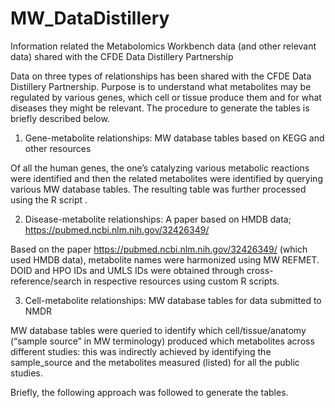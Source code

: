 # MW_DataDistillery
Information related the Metabolomics Workbench data (and other relevant data) shared with the CFDE Data Distillery Partnership

Data on three types of relationships has been shared with the CFDE Data Distillery Partnership. Purpose is to understand what metabolites may be regulated by various genes, which cell or tissue produce them and for what diseases they might be relevant. The procedure to generate the tables is briefly described below.

1. Gene-metabolite relationships: MW database tables based on KEGG and other resources

Of all the human genes, the one’s catalyzing various metabolic reactions were identified and then the related metabolites were identified by querying various MW database tables. The resulting table was further processed using the R script .

2. Disease-metabolite relationships: A paper based on HMDB data; https://pubmed.ncbi.nlm.nih.gov/32426349/

Based on the paper https://pubmed.ncbi.nlm.nih.gov/32426349/ (which used HMDB data), metabolite names were harmonized using MW REFMET. DOID and HPO IDs and UMLS IDs were obtained through cross-reference/search in respective resources using custom R scripts. 

3. Cell-metabolite relationships: MW database tables for data submitted to NMDR

MW database tables were queried to identify which cell/tissue/anatomy (“sample source” in MW terminology) produced which metabolites across different studies: this was indirectly achieved by identifying the sample_source and the metabolites measured (listed) for all the public studies.


Briefly, the following approach was followed to generate the tables.

